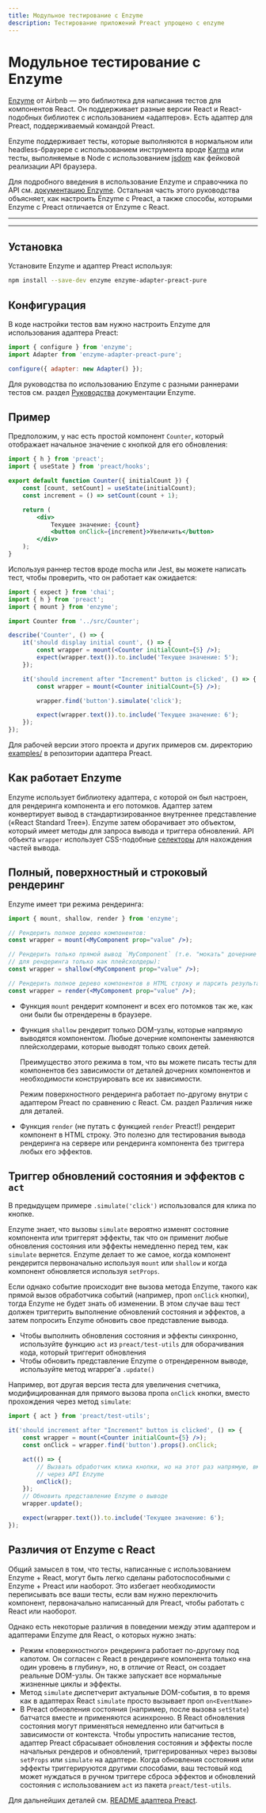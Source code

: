 ```yaml
---
title: Модульное тестирование с Enzyme
description: Тестирование приложений Preact упрощено с enzyme
---
```


# Модульное тестирование с Enzyme

[Enzyme](https://airbnb.io/enzyme/) от Airbnb — это библиотека для написания тестов для компонентов React. Он поддерживает разные версии React и React-подобных библиотек с использованием «адаптеров». Есть адаптер для Preact, поддерживаемый командой Preact.

Enzyme поддерживает тесты, которые выполняются в нормальном или headless-браузере с использованием инструмента вроде [Karma](http://karma-runner.github.io/latest/index.html) или тесты, выполняемые в Node с использованием [jsdom](https://github.com/jsdom/jsdom) как фейковой реализации API браузера.

Для подробного введения в использование Enzyme и справочника по API см. [документацию Enzyme](https://airbnb.io/enzyme/). Остальная часть этого руководства объясняет, как настроить Enzyme с Preact, а также способы, которыми Enzyme с Preact отличается от Enzyme с React.

---

<toc></toc>

---

## Установка

Установите Enzyme и адаптер Preact используя:

```bash
npm install --save-dev enzyme enzyme-adapter-preact-pure
```

## Конфигурация

В коде настройки тестов вам нужно настроить Enzyme для использования адаптера Preact:

```js
import { configure } from 'enzyme';
import Adapter from 'enzyme-adapter-preact-pure';

configure({ adapter: new Adapter() });
```

Для руководства по использованию Enzyme с разными раннерами тестов см. раздел [Руководства](https://airbnb.io/enzyme/docs/guides.html) документации Enzyme.

## Пример

Предположим, у нас есть простой компонент `Counter`, который отображает начальное значение с кнопкой для его обновления:

```jsx
import { h } from 'preact';
import { useState } from 'preact/hooks';

export default function Counter({ initialCount }) {
	const [count, setCount] = useState(initialCount);
	const increment = () => setCount(count + 1);

	return (
		<div>
			Текущее значение: {count}
			<button onClick={increment}>Увеличить</button>
		</div>
	);
}
```

Используя раннер тестов вроде mocha или Jest, вы можете написать тест, чтобы проверить, что он работает как ожидается:

```jsx
import { expect } from 'chai';
import { h } from 'preact';
import { mount } from 'enzyme';

import Counter from '../src/Counter';

describe('Counter', () => {
	it('should display initial count', () => {
		const wrapper = mount(<Counter initialCount={5} />);
		expect(wrapper.text()).to.include('Текущее значение: 5');
	});

	it('should increment after "Increment" button is clicked', () => {
		const wrapper = mount(<Counter initialCount={5} />);

		wrapper.find('button').simulate('click');

		expect(wrapper.text()).to.include('Текущее значение: 6');
	});
});
```

Для рабочей версии этого проекта и других примеров см. директорию [examples/](https://github.com/preactjs/enzyme-adapter-preact-pure/blob/master/README.md#example-projects) в репозитории адаптера Preact.

## Как работает Enzyme

Enzyme использует библиотеку адаптера, с которой он был настроен, для рендеринга компонента и его потомков. Адаптер затем конвертирует вывод в стандартизированное внутреннее представление («React Standard Tree»). Enzyme затем оборачивает это объектом, который имеет методы для запроса вывода и триггера обновлений. API объекта `wrapper` использует CSS-подобные [селекторы](https://airbnb.io/enzyme/docs/api/selector.html) для нахождения частей вывода.

## Полный, поверхностный и строковый рендеринг

Enzyme имеет три режима рендеринга:

```jsx
import { mount, shallow, render } from 'enzyme';

// Рендерить полное дерево компонентов:
const wrapper = mount(<MyComponent prop="value" />);

// Рендерить только прямой вывод `MyComponent` (т.е. "мокать" дочерние компоненты
// для рендеринга только как плейсхолдеры):
const wrapper = shallow(<MyComponent prop="value" />);

// Рендерить полное дерево компонентов в HTML строку и парсить результат:
const wrapper = render(<MyComponent prop="value" />);
```

- Функция `mount` рендерит компонент и всех его потомков так же, как они были бы отрендерены в браузере.

- Функция `shallow` рендерит только DOM-узлы, которые напрямую выводятся компонентом. Любые дочерние компоненты заменяются плейсхолдерами, которые выводят только своих детей.

  Преимущество этого режима в том, что вы можете писать тесты для компонентов без зависимости от деталей дочерних компонентов и необходимости конструировать все их зависимости.

  Режим поверхностного рендеринга работает по-другому внутри с адаптером Preact по сравнению с React. См. раздел Различия ниже для деталей.

- Функция `render` (не путать с функцией `render` Preact!) рендерит компонент в HTML строку. Это полезно для тестирования вывода рендеринга на сервере или рендеринга компонента без триггера любых его эффектов.

## Триггер обновлений состояния и эффектов с `act`

В предыдущем примере `.simulate('click')` использовался для клика по кнопке.

Enzyme знает, что вызовы `simulate` вероятно изменят состояние компонента или триггерят эффекты, так что он применит любые обновления состояния или эффекты немедленно перед тем, как `simulate` вернется. Enzyme делает то же самое, когда компонент рендерится первоначально используя `mount` или `shallow` и когда компонент обновляется используя `setProps`.

Если однако событие происходит вне вызова метода Enzyme, такого как прямой вызов обработчика событий (например, проп `onClick` кнопки), тогда Enzyme не будет знать об изменении. В этом случае ваш тест должен триггерить выполнение обновлений состояния и эффектов, а затем попросить Enzyme обновить свое представление вывода.

- Чтобы выполнить обновления состояния и эффекты синхронно, используйте функцию `act` из `preact/test-utils` для оборачивания кода, который триггерит обновления
- Чтобы обновить представление Enzyme о отрендеренном выводе, используйте метод wrapper'а `.update()`

Например, вот другая версия теста для увеличения счетчика, модифицированная для прямого вызова пропа `onClick` кнопки, вместо прохождения через метод `simulate`:

```js
import { act } from 'preact/test-utils';
```

```jsx
it('should increment after "Increment" button is clicked', () => {
	const wrapper = mount(<Counter initialCount={5} />);
	const onClick = wrapper.find('button').props().onClick;

	act(() => {
		// Вызвать обработчик клика кнопки, но на этот раз напрямую, вместо
		// через API Enzyme
		onClick();
	});
	// Обновить представление Enzyme о выводе
	wrapper.update();

	expect(wrapper.text()).to.include('Текущее значение: 6');
});
```

## Различия от Enzyme с React

Общий замысел в том, что тесты, написанные с использованием Enzyme + React, могут быть легко сделаны работоспособными с Enzyme + Preact или наоборот. Это избегает необходимости переписывать все ваши тесты, если вам нужно переключить компонент, первоначально написанный для Preact, чтобы работать с React или наоборот.

Однако есть некоторые различия в поведении между этим адаптером и адаптерами Enzyme для React, о которых нужно знать:

- Режим «поверхностного» рендеринга работает по-другому под капотом. Он согласен с React в рендеринге компонента только «на один уровень в глубину», но, в отличие от React, он создает реальные DOM-узлы. Он также запускает все нормальные жизненные циклы и эффекты.
- Метод `simulate` диспетчерит актуальные DOM-события, в то время как в адаптерах React `simulate` просто вызывает проп `on<EventName>`
- В Preact обновления состояния (например, после вызова `setState`) батчатся вместе и применяются асинхронно. В React обновления состояния могут применяться немедленно или батчиться в зависимости от контекста. Чтобы упростить написание тестов, адаптер Preact сбрасывает обновления состояния и эффекты после начальных рендеров и обновлений, триггерированных через вызовы `setProps` или `simulate` на адаптере. Когда обновления состояния или эффекты триггерируются другими способами, ваш тестовый код может нуждаться в ручном триггере сброса эффектов и обновлений состояния с использованием `act` из пакета `preact/test-utils`.

Для дальнейших деталей см. [README адаптера Preact](https://github.com/preactjs/enzyme-adapter-preact-pure#differences-compared-to-enzyme--react).
